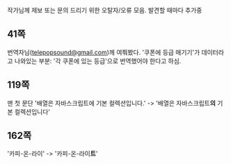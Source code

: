 작가님께 제보 또는 문의 드리기 위한 오탈자/오류 모음. 발견할 때마다 추가중


## 41쪽
번역자님(telepopsound@gmail.com)께 여쭤봤다.
'쿠폰에 등급 매기기'가 데이터라고 나와있는 부분: '각 쿠폰에 있는 등급'으로 번역했어야 한다고 하심.

## 119쪽

맨 첫 문단 '배열은 자바스크립트에 기본 컬렉션입니다.' -> 
'배열은 자바스크립트**의** 기본 컬렉션입니다'

## 162쪽

'카피-온-라이' -> '카피-온-라이**트**'
